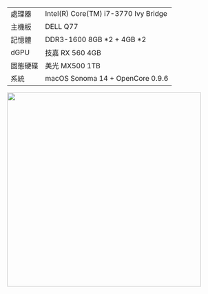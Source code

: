 <table>
  <tr>
    <td>處理器</td><td>Intel(R) Core(TM) i7-3770 Ivy Bridge</td>
  </tr>
  <tr>
    <td>主機板</td><td>DELL Q77</td>
  </tr>
  <tr>  
    <td>記憶體</td><td>DDR3-1600 8GB *2 + 4GB *2</td>
  </tr>
  <tr>
    <td>dGPU</td><td>技嘉 RX 560 4GB</td>
  </tr>
  <tr>  
    <td>固態硬碟</td><td>美光 MX500 1TB</td>
  </tr>
  <tr>
    <td>系統</td><td>macOS Sonoma 14 + OpenCore 0.9.6</td>
  </tr>  
</table>

<img width="450" src="https://github.com/michelle0812/DELL-OptiPlex-9010-3770-RX560-sonoma/assets/79300809/cec467b2-34ca-4440-9a91-2cb898dc7389"><br>

